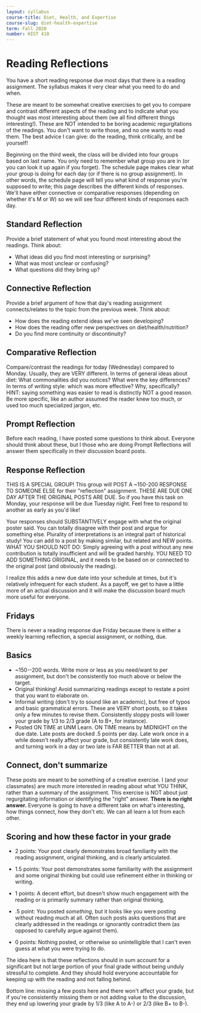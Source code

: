 ```yaml
---
layout: syllabus
course-title: Diet, Health, and Expertise
course-slug: diet-health-expertise
term: Fall 2020
number: HIST 410
---
```


# Reading Reflections
You have a short reading response due most days that there is a reading assignment. The syllabus makes it very clear what you need to do and when.

These are meant to be somewhat creative exercises to get you to compare and contrast different aspects of the reading and to indicate what you thought was most interesting about them (we all find different things interesting!). These are NOT intended to be boring academic regurgitations of the readings. You don't want to write those, and no one wants to read them. The best advice I can give: do the reading, think critically, and be yourself!

Beginning on the third week, the class will be divided into four groups based on last name. You only need to remember what group you are in (or you can look it up again if you forget). The schedule page makes clear what your group is doing for each day (or if there is no group assignment). In other words, the schedule page will tell you what kind of response you're supposed to write; this page describes the different kinds of responses. We'll have either connective or comparative responses (depending on whether it's M or W) so we will see four different kinds of responses each day.


## Standard Reflection
Provide a brief statement of what you found most interesting about the readings. Think about:
- What ideas did you find most interesting or surprising?
- What was most unclear or confusing?
- What questions did they bring up?

## Connective Reflection
Provide a brief argument of how that day's reading assignment connects/relates to the topic from the previous week. Think about:
- How does the reading extend ideas we've seen developing?
- How does the reading offer new perspectives on diet/health/nutrition?
- Do you find more continuity or discontinuity?

## Comparative Reflection
Compare/contrast the readings for today (Wednesday) compared to Monday. Usually, they are VERY different. In terms of general ideas about diet: What commonalities did you notices? What were the key differences? In terms of writing style: which was more effective? Why, specifically? HINT: saying something was easier to read is distinctly NOT a good reason. Be more specific, like an author assumed the reader knew too much, or used too much specialized jargon, etc.

## Prompt Reflection
Before each reading, I have posted some questions to think about. Everyone should think about these, but I those who are doing Prompt Reflections will answer them specifically in their discussion board posts.


## Response Reflection
THIS IS A SPECIAL GROUP! This group will POST A ~150-200 RESPONSE TO SOMEONE ELSE for their "reflection" assignment. THESE ARE DUE ONE DAY AFTER THE ORIGINAL POSTS ARE DUE. So if you have this task on Monday, your response will be due Tuesday night. Feel free to respond to another as early as you'd like!

Your responses should SUBSTANTIVELY engage with what the original poster said. You can totally disagree with their post and argue for something else. Plurality of interpretations is an integral part of historical study! You can add to a post by making similar, but related and NEW points. WHAT YOU SHOULD NOT DO: Simply agreeing with a post without any new contribution is totally insufficient and will be graded harshly. YOU NEED TO ADD SOMETHING ORIGINAL, and it needs to be based on or connected to the original post (and obviously the reading).

I realize this adds a new due date into your schedule at times, but it's relatively infrequent for each student. As a payoff, we get to have a little more of an actual discussion and it will make the discussion board much more useful for everyone.


## Fridays
There is never a reading response due Friday because there is either a weekly learning reflection, a special assignment, or nothing, due.


## Basics
- ~150--200 words. Write more or less as you need/want to per assignment, but don't be consistently too much above or below the target.
- Original thinking! Avoid summarizing readings except to restate a point that you want to elaborate on.
- Informal writing (don't try to sound like an academic), but free of typos and basic grammatical errors. These are VERY short posts, so it takes only a few minutes to revise them. Consistently sloppy posts will lower your grade by 1/3 to 2/3 grade (A to B+, for instance).
- Posted ON TIME at UNM Learn. ON TIME means by MIDNIGHT on the due date. Late posts are docked .5 points per day. Late work once in a while doesn't really affect your grade, but consistently late work does, and turning work in a day or two late is FAR BETTER than not at all.


## Connect, don't summarize
These posts are meant to be something of a creative exercise. I (and your classmates) are much more interested in reading about what YOU THINK, rather than a summary of the assignment. This exercise is NOT about just regurgitating information or identifying the "right" answer. **There is no right answer.** Everyone is going to have a different take on what's interesting, how things connect, how they don't etc. We can all learn a lot from each other.


## Scoring and how these factor in your grade
- 2 points: Your post clearly demonstrates broad familiarity with the reading assignment, original thinking, and is clearly articulated.

- 1.5 points: Your post demonstrates some familiarity with the assignment and some original thinking but could use refinement either in thinking or writing.

- 1 points: A decent effort, but doesn't show much engagement with the reading or is primarily summary rather than original thinking.

- .5 point: You posted _something_, but it looks like you were posting without reading much at all. Often such posts asks questions that are clearly addressed in the readings or ignorantly contradict them (as opposed to carefully argue against them).

- 0 points: Nothing posted, or otherwise so unintelligible that I can't even guess at what you were trying to do.


The idea here is that these reflections should in sum account for a significant but not large portion of your final grade without being unduly stressful to complete. And they should hold everyone accountable for keeping up with the reading and not falling behind.

Bottom line: missing a few posts here and there won't affect your grade, but if you're consistently missing them or not adding value to the discussion, they end up lowering your grade by 1/3 (like A to A-) or 2/3 (like B+ to B-).
